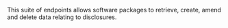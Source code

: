 This suite of endpoints allows software packages to retrieve, create, amend and delete data relating to disclosures.
